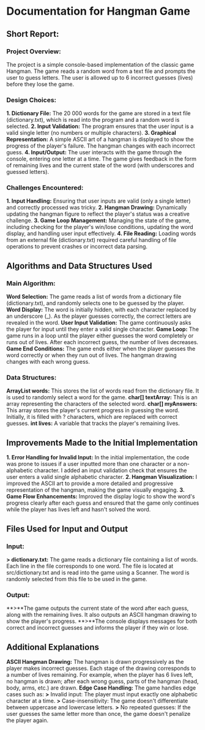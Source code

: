 # Documentation for Hangman Game
## Short Report:
### Project Overview: 
The project is a simple console-based implementation of the classic game Hangman. The game reads a random word from a text file and prompts the user to guess letters. The user is allowed up to 6 incorrect guesses (lives) before they lose the game.

### Design Choices:
**1. Dictionary File:** The 20 000 words for the game are stored in a text file (dictionary.txt), which is read into the program and a random word is selected.
**2. Input Validation:** The program ensures that the user input is a valid single letter (no numbers or multiple characters).
**3. Graphical Representation:** A simple ASCII art of a hangman is displayed to show the progress of the player's failure. The hangman changes with each incorrect guess.
**4. Input/Output:** The user interacts with the game through the console, entering one letter at a time. The game gives feedback in the form of remaining lives and the current state of the word (with underscores and guessed letters).

### Challenges Encountered:
**1. Input Handling:** Ensuring that user inputs are valid (only a single letter) and correctly processed was tricky.
**2. Hangman Drawing:** Dynamically updating the hangman figure to reflect the player's status was a creative challenge.
**3. Game Loop Management:** Managing the state of the game, including checking for the player's win/lose conditions, updating the word display, and handling user input effectively.
**4. File Reading:** Loading words from an external file (dictionary.txt) required careful handling of file operations to prevent crashes or incorrect data parsing.



##  Algorithms and Data Structures Used
### Main Algorithm:
**Word Selection:** The game reads a list of words from a dictionary file (dictionary.txt), and randomly selects one to be guessed by the player.
**Word Display:** The word is initially hidden, with each character replaced by an underscore (_). As the player guesses correctly, the correct letters are revealed in the word.
**User Input Validation:** The game continuously asks the player for input until they enter a valid single character.
**Game Loop:** The game runs in a loop until the player either guesses the word completely or runs out of lives. After each incorrect guess, the number of lives decreases.
**Game End Conditions:** The game ends either when the player guesses the word correctly or when they run out of lives. The hangman drawing changes with each wrong guess.

### Data Structures:
**ArrayList<String> words:** This stores the list of words read from the dictionary file. It is used to randomly select a word for the game.
**char[] textArray:** This is an array representing the characters of the selected word.
**char[] myAnswers:** This array stores the player's current progress in guessing the word. Initially, it is filled with ? characters, which are replaced with correct guesses.
**int lives:** A variable that tracks the player's remaining lives.



## Improvements Made to the Initial Implementation
**1. Error Handling for Invalid Input:** In the initial implementation, the code was prone to issues if a user inputted more than one character or a non-alphabetic character. I added an input validation check that ensures the user enters a valid single alphabetic character.
**2. Hangman Visualization:** I improved the ASCII art to provide a more detailed and progressive representation of the hangman, making the game visually engaging.
**3. Game Flow Enhancements:** Improved the display logic to show the word's progress clearly after each guess and ensured that the game only continues while the player has lives left and hasn't solved the word.


## Files Used for Input and Output
### Input:
**> dictionary.txt:** The game reads a dictionary file containing a list of words. Each line in the file corresponds to one word. The file is located at src/dictionary.txt and is read into the game using a Scanner. The word is randomly selected from this file to be used in the game.
### Output:
**>**The game outputs the current state of the word after each guess, along with the remaining lives. It also outputs an ASCII hangman drawing to show the player's progress.
**>**The console displays messages for both correct and incorrect guesses and informs the player if they win or lose.


## Additional Explanations
**ASCII Hangman Drawing:** The hangman is drawn progressively as the player makes incorrect guesses. Each stage of the drawing corresponds to a number of lives remaining. For example, when the player has 6 lives left, no hangman is drawn; after each wrong guess, parts of the hangman (head, body, arms, etc.) are drawn.
**Edge Case Handling:** The game handles edge cases such as:
**>** Invalid input: The player must input exactly one alphabetic character at a time.
**>** Case-insensitivity: The game doesn't differentiate between uppercase and lowercase letters.
**>** No repeated guesses: If the user guesses the same letter more than once, the game doesn't penalize the player again.
